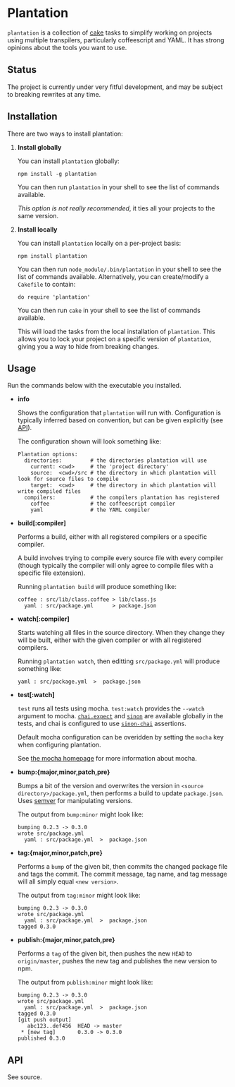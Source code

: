 # Plantation

`plantation` is a collection of [cake](http://coffeescript.org/#cake) tasks to simplify working on
projects using multiple transpilers, particularly coffeescript and YAML.  It has strong opinions
about the tools you want to use.

## Status

The project is currently under very fitful development, and may be subject to breaking rewrites at
any time.

## Installation

There are two ways to install plantation:

1.  **Install globally**

    You can install `plantation` globally:

        npm install -g plantation

    You can then run `plantation` in your shell to see the list of commands available.

    *This option is not really recommended*, it ties all your projects to the same version.

2.  **Install locally**

    You can install `plantation` locally on a per-project basis:

        npm install plantation

    You can then run `node_module/.bin/plantation` in your shell to see the list of commands
    available.  Alternatively, you can create/modify a `Cakefile` to contain:

        do require 'plantation'

    You can then run `cake` in your shell to see the list of commands available.

    This will load the tasks from the local installation of `plantation`.  This allows you to lock
    your project on a specific version of `plantation`, giving you a way to hide from breaking
    changes.

## Usage

Run the commands below with the executable you installed.

-   **info**

    Shows the configuration that `plantation` will run with.  Configuration is typically inferred
    based on convention, but can be given explicitly (see [API](#api)).

    The configuration shown will look something like:

        Plantation options:
          directories:         # the directories plantation will use
            current: <cwd>     # the 'project directory'
            source:  <cwd>/src # the directory in which plantation will look for source files to compile
            target:  <cwd>     # the directory in which plantation will write compiled files
          compilers:           # the compilers plantation has registered
            coffee             # the coffeescript compiler
            yaml               # the YAML compiler

-   **build[:compiler]**

    Performs a build, either with all registered compilers or a specific compiler.

    A build involves trying to compile every source file with every compiler (though typically the
    compiler will only agree to compile files with a specific file extension).

    Running `plantation build` will produce something like:

        coffee : src/lib/class.coffee > lib/class.js
          yaml : src/package.yml      > package.json

-   **watch[:compiler]**

    Starts watching all files in the source directory.  When they change they will be built, either
    with the given compiler or with all registered compilers.

    Running `plantation watch`, then editting `src/package.yml` will produce something like:

        yaml : src/package.yml  >  package.json

-   **test[:watch]**

    `test` runs all tests using mocha.  `test:watch` provides the `--watch` argument to mocha.
    [`chai.expect`](http://chaijs.com/api/bdd/) and [`sinon`](http://sinonjs.org/) are available
    globally in the tests, and chai is configured to use
    [`sinon-chai`](https://github.com/domenic/sinon-chai) assertions.

    Default mocha configuration can be overidden by setting the `mocha` key when configuring
    plantation.

    See [the mocha homepage](http://mochajs.org/) for more information about mocha.

-   **bump:{major,minor,patch,pre}**

    Bumps a bit of the version and overwrites the version in `<source directory>/package.yml`, then
    performs a build to update `package.json`.  Uses [semver](https://github.com/isaacs/node-semver)
    for manipulating versions.

    The output from `bump:minor` might look like:

        bumping 0.2.3 -> 0.3.0
        wrote src/package.yml
          yaml : src/package.yml  >  package.json

-   **tag:{major,minor,patch,pre}**

    Performs a `bump` of the given bit, then commits the changed package file and tags the commit.
    The commit message, tag name, and tag message will all simply equal `<new version>`.

    The output from `tag:minor` might look like:

        bumping 0.2.3 -> 0.3.0
        wrote src/package.yml
          yaml : src/package.yml  >  package.json
        tagged 0.3.0

-   **publish:{major,minor,patch,pre}**

    Performs a `tag` of the given bit, then pushes the new `HEAD` to `origin/master`, pushes the
    new tag and publishes the new version to npm.

    The output from `publish:minor` might look like:

        bumping 0.2.3 -> 0.3.0
        wrote src/package.yml
          yaml : src/package.yml  >  package.json
        tagged 0.3.0
        [git push output]
           abc123..def456  HEAD -> master
         * [new tag]       0.3.0 -> 0.3.0
        published 0.3.0

## API

See source.
